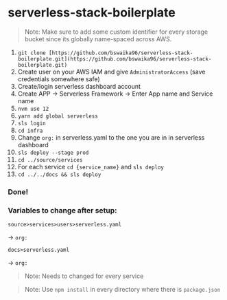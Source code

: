 # serverless-stack-boilerplate

> Note: Make sure to add some custom identifier for every storage bucket since its globally name-spaced across AWS.

1. `git clone [https://github.com/bswaika96/serverless-stack-boilerplate.git](https://github.com/bswaika96/serverless-stack-boilerplate.git)`
2. Create user on your AWS IAM and give `AdministratorAccess` (save credentials somewhere safe)
3. Create/login serverless dashboard account
4. Create APP → Serverless Framework → Enter App name and Service name
5. `nvm use 12`
6. `yarn add global serverless`
7. `sls login`
8. `cd infra`
9. Change `org:` in serverless.yaml to the one you are in in serverless dashboard
10. `sls deploy --stage prod`
11. `cd ../source/services`
12. For each service `cd {service_name}` and `sls deploy`
13. `cd ../../docs && sls deploy`

### Done!

### Variables to change after setup:

`source>services>users>serverless.yaml`

→ `org:`

`docs>serverless.yaml`

→ `org:`

> Note: Needs to changed for every service

> Note: Use `npm install` in every directory where there is `package.json`
